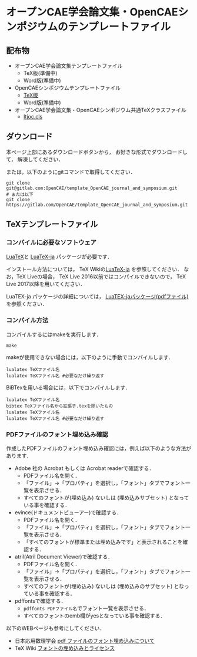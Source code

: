 # オープンCAE学会論文集・OpenCAEシンポジウムのテンプレートファイル

## 配布物
- オープンCAE学会論文集テンプレートファイル
  - TeX版(準備中)
  - Word版(準備中)
- OpenCAEシンポジウムテンプレートファイル
  - [TeX版](https://gitlab.com/OpenCAE/template_OpenCAE_journal_and_symposium/tree/master/symposium/TeX) 
  - Word版(準備中)
- オープンCAE学会論文集・OpenCAEシンポジウム共通TeXクラスファイル
  - [ltjoc.cls](https://gitlab.com/OpenCAE/template_OpenCAE_journal_and_symposium/tree/master/style/ltjoc.cls) 

## ダウンロード

本ページ上部にあるダウンロードボタンから，
お好きな形式でダウンロードして，
解凍してください．

または，以下のようにgitコマンドで取得してください．

```
git clone git@gitlab.com:OpenCAE/template_OpenCAE_journal_and_symposium.git
# または以下
git clone https://gitlab.com/OpenCAE/template_OpenCAE_journal_and_symposium.git
```

## TeXテンプレートファイル
### コンパイルに必要なソフトウェア
[LuaTeX](http://www.luatex.org/)と
[LuaTeX-ja](https://ja.osdn.net/projects/luatex-ja/wiki/FrontPage)
パッケージが必要です．

インストール方法については，
TeX Wikiの[LuaTeX-ja](https://texwiki.texjp.org/?LuaTeX-ja)
を参照してください．
なお，TeX Liveの場合，
TeX Live 2016以前ではコンパイルできないので，
TeX Live 2017以降を用いてください．

LuaTEX-ja パッケージの詳細については，
[LuaTEX-jaパッケージ(pdfファイル)](http://mirrors.ibiblio.org/CTAN/macros/luatex/generic/luatexja/doc/luatexja-ja.pdf)
を参照ください．

### コンパイル方法

コンパイルするにはmakeを実行します．

```
make
```

makeが使用できない場合には，以下のように手動でコンパイルします．

```
lualatex TeXファイル名
lualatex TeXファイル名 #必要なだけ繰り返す
```

BiBTexを用いる場合には，以下でコンパイルします．

```
lualatex TeXファイル名
bibtex TeXファイル名から拡張子.texを除いたもの
lualatex TeXファイル名
lualatex TeXファイル名 #必要なだけ繰り返す
```

### PDFファイルのフォント埋め込み確認

作成したPDFファイルのフォント埋め込み確認には，例えば以下のような方法があります．

- Adobe 社の Acrobat もしくは Acrobat readerで確認する．
  - PDFファイル名を開く．
  - 「ファイル」→「プロパティ」を選択し，「フォント」タブでフォント一覧を表示させる．
  - すべてのフォントが(埋め込み) ないしは (埋め込みサブセット) となっている事を確認する．
- evince(ドキュメントビューアー)で確認する．
  - PDFファイル名を開く．
  - 「ファイル」→「プロパティ」を選択し，「フォント」タブでフォント一覧を表示させる．
  - 「すべてのフォントが標準または埋め込みです」と表示されることを確認する．
- atril(Atril Document Viewer)で確認する．
  - PDFファイル名を開く．
  - 「ファイル」→「プロパティ」を選択し，「フォント」タブでフォント一覧を表示させる．
  - すべてのフォントが(埋め込み) ないしは (埋め込みのサブセット) となっている事を確認する．
- pdffontsで確認する．
  - ```pdffonts PDFファイル名```でフォント一覧を表示させる．
  - すべてのフォントのemb欄がyesとなっている事を確認する．

以下のWEBページも参考にしてください．
- 日本応用数理学会 [pdf ファイルのフォント埋め込みについて](http://www.jsiam.org/modules/xfsection/article.php?articleid=57)
- TeX Wiki [フォントの埋め込みとライセンス](https://texwiki.texjp.org/?%E3%83%95%E3%82%A9%E3%83%B3%E3%83%88%E3%81%AE%E5%9F%8B%E3%82%81%E8%BE%BC%E3%81%BF%E3%81%A8%E3%83%A9%E3%82%A4%E3%82%BB%E3%83%B3%E3%82%B9)

